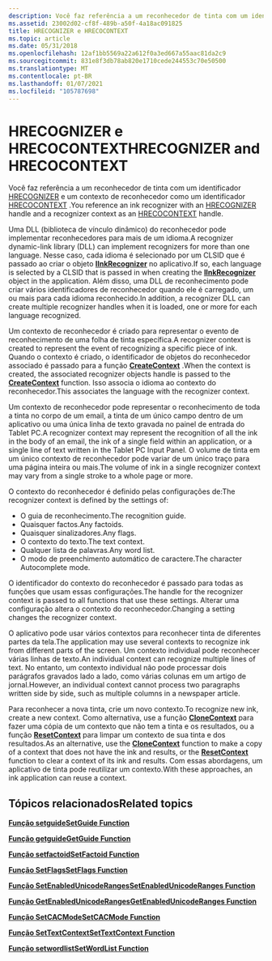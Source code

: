 ```yaml
---
description: Você faz referência a um reconhecedor de tinta com um identificador HRECOGNIZER e um contexto de reconhecedor como um identificador HRECOCONTEXT. Uma DLL (biblioteca de vínculo dinâmico) do reconhecedor pode implementar reconhecedores para mais de um idioma.
ms.assetid: 23002d02-cf8f-489b-a50f-4a18ac091825
title: HRECOGNIZER e HRECOCONTEXT
ms.topic: article
ms.date: 05/31/2018
ms.openlocfilehash: 12af1bb5569a22a612f0a3ed667a55aac81da2c9
ms.sourcegitcommit: 831e8f3db78ab820e1710cede244553c70e50500
ms.translationtype: MT
ms.contentlocale: pt-BR
ms.lasthandoff: 01/07/2021
ms.locfileid: "105787698"
---
```

# <a name="hrecognizer-and-hrecocontext"></a><span data-ttu-id="41173-103">HRECOGNIZER e HRECOCONTEXT</span><span class="sxs-lookup"><span data-stu-id="41173-103">HRECOGNIZER and HRECOCONTEXT</span></span>

<span data-ttu-id="41173-104">Você faz referência a um reconhecedor de tinta com um identificador [HRECOGNIZER](hrecognizer-handle.md) e um contexto de reconhecedor como um identificador [HRECOCONTEXT](hrecocontext-handle.md) .</span><span class="sxs-lookup"><span data-stu-id="41173-104">You reference an ink recognizer with an [HRECOGNIZER](hrecognizer-handle.md) handle and a recognizer context as an [HRECOCONTEXT](hrecocontext-handle.md) handle.</span></span>

<span data-ttu-id="41173-105">Uma DLL (biblioteca de vínculo dinâmico) do reconhecedor pode implementar reconhecedores para mais de um idioma.</span><span class="sxs-lookup"><span data-stu-id="41173-105">A recognizer dynamic-link library (DLL) can implement recognizers for more than one language.</span></span> <span data-ttu-id="41173-106">Nesse caso, cada idioma é selecionado por um CLSID que é passado ao criar o objeto [**IInkRecognizer**](/windows/desktop/api/msinkaut/nn-msinkaut-iinkrecognizer) no aplicativo.</span><span class="sxs-lookup"><span data-stu-id="41173-106">If so, each language is selected by a CLSID that is passed in when creating the [**IInkRecognizer**](/windows/desktop/api/msinkaut/nn-msinkaut-iinkrecognizer) object in the application.</span></span> <span data-ttu-id="41173-107">Além disso, uma DLL de reconhecimento pode criar vários identificadores de reconhecedor quando ele é carregado, um ou mais para cada idioma reconhecido.</span><span class="sxs-lookup"><span data-stu-id="41173-107">In addition, a recognizer DLL can create multiple recognizer handles when it is loaded, one or more for each language recognized.</span></span>

<span data-ttu-id="41173-108">Um contexto de reconhecedor é criado para representar o evento de reconhecimento de uma folha de tinta específica.</span><span class="sxs-lookup"><span data-stu-id="41173-108">A recognizer context is created to represent the event of recognizing a specific piece of ink.</span></span> <span data-ttu-id="41173-109">Quando o contexto é criado, o identificador de objetos do reconhecedor associado é passado para a função [**CreateContext**](/windows/desktop/api/recapis/nf-recapis-createcontext) .</span><span class="sxs-lookup"><span data-stu-id="41173-109">When the context is created, the associated recognizer objects handle is passed to the [**CreateContext**](/windows/desktop/api/recapis/nf-recapis-createcontext) function.</span></span> <span data-ttu-id="41173-110">Isso associa o idioma ao contexto do reconhecedor.</span><span class="sxs-lookup"><span data-stu-id="41173-110">This associates the language with the recognizer context.</span></span>

<span data-ttu-id="41173-111">Um contexto de reconhecedor pode representar o reconhecimento de toda a tinta no corpo de um email, a tinta de um único campo dentro de um aplicativo ou uma única linha de texto gravada no painel de entrada do Tablet PC.</span><span class="sxs-lookup"><span data-stu-id="41173-111">A recognizer context may represent the recognition of all the ink in the body of an email, the ink of a single field within an application, or a single line of text written in the Tablet PC Input Panel.</span></span> <span data-ttu-id="41173-112">O volume de tinta em um único contexto de reconhecedor pode variar de um único traço para uma página inteira ou mais.</span><span class="sxs-lookup"><span data-stu-id="41173-112">The volume of ink in a single recognizer context may vary from a single stroke to a whole page or more.</span></span>

<span data-ttu-id="41173-113">O contexto do reconhecedor é definido pelas configurações de:</span><span class="sxs-lookup"><span data-stu-id="41173-113">The recognizer context is defined by the settings of:</span></span>

-   <span data-ttu-id="41173-114">O guia de reconhecimento.</span><span class="sxs-lookup"><span data-stu-id="41173-114">The recognition guide.</span></span>
-   <span data-ttu-id="41173-115">Quaisquer factos.</span><span class="sxs-lookup"><span data-stu-id="41173-115">Any factoids.</span></span>
-   <span data-ttu-id="41173-116">Quaisquer sinalizadores.</span><span class="sxs-lookup"><span data-stu-id="41173-116">Any flags.</span></span>
-   <span data-ttu-id="41173-117">O contexto do texto.</span><span class="sxs-lookup"><span data-stu-id="41173-117">The text context.</span></span>
-   <span data-ttu-id="41173-118">Qualquer lista de palavras.</span><span class="sxs-lookup"><span data-stu-id="41173-118">Any word list.</span></span>
-   <span data-ttu-id="41173-119">O modo de preenchimento automático de caractere.</span><span class="sxs-lookup"><span data-stu-id="41173-119">The character Autocomplete mode.</span></span>

<span data-ttu-id="41173-120">O identificador do contexto do reconhecedor é passado para todas as funções que usam essas configurações.</span><span class="sxs-lookup"><span data-stu-id="41173-120">The handle for the recognizer context is passed to all functions that use these settings.</span></span> <span data-ttu-id="41173-121">Alterar uma configuração altera o contexto do reconhecedor.</span><span class="sxs-lookup"><span data-stu-id="41173-121">Changing a setting changes the recognizer context.</span></span>

<span data-ttu-id="41173-122">O aplicativo pode usar vários contextos para reconhecer tinta de diferentes partes da tela.</span><span class="sxs-lookup"><span data-stu-id="41173-122">The application may use several contexts to recognize ink from different parts of the screen.</span></span> <span data-ttu-id="41173-123">Um contexto individual pode reconhecer várias linhas de texto.</span><span class="sxs-lookup"><span data-stu-id="41173-123">An individual context can recognize multiple lines of text.</span></span> <span data-ttu-id="41173-124">No entanto, um contexto individual não pode processar dois parágrafos gravados lado a lado, como várias colunas em um artigo de jornal.</span><span class="sxs-lookup"><span data-stu-id="41173-124">However, an individual context cannot process two paragraphs written side by side, such as multiple columns in a newspaper article.</span></span>

<span data-ttu-id="41173-125">Para reconhecer a nova tinta, crie um novo contexto.</span><span class="sxs-lookup"><span data-stu-id="41173-125">To recognize new ink, create a new context.</span></span> <span data-ttu-id="41173-126">Como alternativa, use a função [**CloneContext**](/windows/desktop/api/recapis/nf-recapis-clonecontext) para fazer uma cópia de um contexto que não tem a tinta e os resultados, ou a função [**ResetContext**](/windows/desktop/api/recapis/nf-recapis-resetcontext) para limpar um contexto de sua tinta e dos resultados.</span><span class="sxs-lookup"><span data-stu-id="41173-126">As an alternative, use the [**CloneContext**](/windows/desktop/api/recapis/nf-recapis-clonecontext) function to make a copy of a context that does not have the ink and results, or the [**ResetContext**](/windows/desktop/api/recapis/nf-recapis-resetcontext) function to clear a context of its ink and results.</span></span> <span data-ttu-id="41173-127">Com essas abordagens, um aplicativo de tinta pode reutilizar um contexto.</span><span class="sxs-lookup"><span data-stu-id="41173-127">With these approaches, an ink application can reuse a context.</span></span>

## <a name="related-topics"></a><span data-ttu-id="41173-128">Tópicos relacionados</span><span class="sxs-lookup"><span data-stu-id="41173-128">Related topics</span></span>

<dl> <dt>

[<span data-ttu-id="41173-129">**Função setguide**</span><span class="sxs-lookup"><span data-stu-id="41173-129">**SetGuide Function**</span></span>](/windows/desktop/api/recapis/nf-recapis-setguide)
</dt> <dt>

[<span data-ttu-id="41173-130">**Função getguide**</span><span class="sxs-lookup"><span data-stu-id="41173-130">**GetGuide Function**</span></span>](/windows/desktop/api/recapis/nf-recapis-getguide)
</dt> <dt>

[<span data-ttu-id="41173-131">**Função setfactoid**</span><span class="sxs-lookup"><span data-stu-id="41173-131">**SetFactoid Function**</span></span>](/windows/desktop/api/recapis/nf-recapis-setfactoid)
</dt> <dt>

[<span data-ttu-id="41173-132">**Função SetFlags**</span><span class="sxs-lookup"><span data-stu-id="41173-132">**SetFlags Function**</span></span>](/windows/desktop/api/recapis/nf-recapis-setflags)
</dt> <dt>

[<span data-ttu-id="41173-133">**Função SetEnabledUnicodeRanges**</span><span class="sxs-lookup"><span data-stu-id="41173-133">**SetEnabledUnicodeRanges Function**</span></span>](/windows/desktop/api/recapis/nf-recapis-setenabledunicoderanges)
</dt> <dt>

[<span data-ttu-id="41173-134">**Função GetEnabledUnicodeRanges**</span><span class="sxs-lookup"><span data-stu-id="41173-134">**GetEnabledUnicodeRanges Function**</span></span>](/windows/desktop/api/recapis/nf-recapis-getenabledunicoderanges)
</dt> <dt>

[<span data-ttu-id="41173-135">**Função SetCACMode**</span><span class="sxs-lookup"><span data-stu-id="41173-135">**SetCACMode Function**</span></span>](/windows/desktop/api/recapis/nf-recapis-setcacmode)
</dt> <dt>

[<span data-ttu-id="41173-136">**Função SetTextContext**</span><span class="sxs-lookup"><span data-stu-id="41173-136">**SetTextContext Function**</span></span>](/windows/desktop/api/recapis/nf-recapis-settextcontext)
</dt> <dt>

[<span data-ttu-id="41173-137">**Função setwordlist**</span><span class="sxs-lookup"><span data-stu-id="41173-137">**SetWordList Function**</span></span>](/windows/desktop/api/recapis/nf-recapis-setwordlist)
</dt> </dl>

 

 



